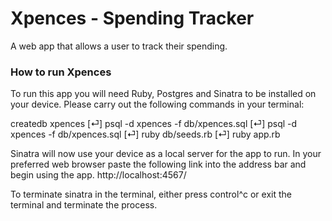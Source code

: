 # Xpences - Spending Tracker

A web app that allows a user to track their spending.

### How to run Xpences

To run this app you will need Ruby, Postgres and Sinatra to be installed on your device. Please carry out the following commands in your terminal:

createdb xpences [⏎]
psql -d xpences -f db/xpences.sql [⏎]
psql -d xpences -f db/xpences.sql [⏎]
ruby db/seeds.rb [⏎]
ruby app.rb

Sinatra will now use your device as a local server for the app to run. In your preferred web browser paste the following link into the address bar and begin using the app. http://localhost:4567/

To terminate sinatra in the terminal, either press control^c or exit the terminal and terminate the process.
